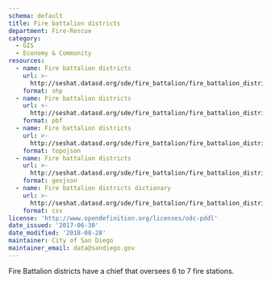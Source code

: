 ```yaml
---
schema: default
title: Fire battalion districts
department: Fire-Rescue
category:
  - GIS
  - Economy & Community
resources:
  - name: Fire battalion districts
    url: >-
      http://seshat.datasd.org/sde/fire_battalion/fire_battalion_districts_datasd.zip
    format: shp
  - name: Fire battalion districts
    url: >-
      http://seshat.datasd.org/sde/fire_battalion/fire_battalion_districts_datasd.pbf
    format: pbf
  - name: Fire battalion districts
    url: >-
      http://seshat.datasd.org/sde/fire_battalion/fire_battalion_districts_datasd.topojson
    format: topojson
  - name: Fire battalion districts
    url: >-
      http://seshat.datasd.org/sde/fire_battalion/fire_battalion_districts_datasd.geojson
    format: geojson
  - name: Fire battalion districts dictionary
    url: >-
      http://seshat.datasd.org/sde/fire_battalion/fire_battalion_districts_dictionary_datasd.csv
    format: csv
license: 'http://www.opendefinition.org/licenses/odc-pddl'
date_issued: '2017-06-30'
date_modified: '2018-08-28'
maintainer: City of San Diego
maintainer_email: data@sandiego.gov
---
```

Fire Battalion districts have a chief that oversees 6 to 7 fire stations.
<!--more-->
